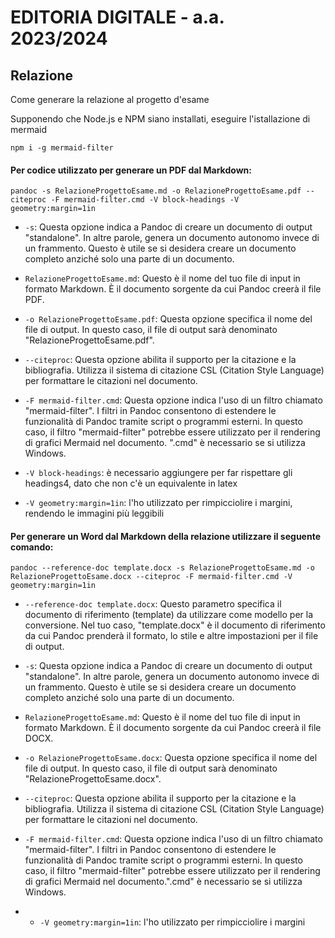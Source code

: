 # EDITORIA DIGITALE - a.a. 2023/2024

## Relazione
Come generare la relazione al progetto d'esame

Supponendo che Node.js e NPM siano installati, eseguire l'istallazione di mermaid

``
npm i -g mermaid-filter
``

#### Per codice utilizzato per generare un PDF dal Markdown:

``
pandoc -s RelazioneProgettoEsame.md -o RelazioneProgettoEsame.pdf --citeproc -F mermaid-filter.cmd -V block-headings -V geometry:margin=1in
``
- `-s`: Questa opzione indica a Pandoc di creare un documento di output "standalone". In altre parole, genera un documento autonomo invece di un frammento. Questo è utile se si desidera creare un documento completo anziché solo una parte di un documento.

- `RelazioneProgettoEsame.md`: Questo è il nome del tuo file di input in formato Markdown. È il documento sorgente da cui Pandoc creerà il file PDF.

- `-o RelazioneProgettoEsame.pdf`: Questa opzione specifica il nome del file di output. In questo caso, il file di output sarà denominato "RelazioneProgettoEsame.pdf".

- `--citeproc`: Questa opzione abilita il supporto per la citazione e la bibliografia. Utilizza il sistema di citazione CSL (Citation Style Language) per formattare le citazioni nel documento.

- `-F mermaid-filter.cmd`: Questa opzione indica l'uso di un filtro chiamato "mermaid-filter". I filtri in Pandoc consentono di estendere le funzionalità di Pandoc tramite script o programmi esterni. In questo caso, il filtro "mermaid-filter" potrebbe essere utilizzato per il rendering di grafici Mermaid nel documento. ".cmd" è necessario se si utilizza Windows.
- `-V block-headings`: è necessario aggiungere per far rispettare gli headings4, dato che non c'è un equivalente in latex
- `-V geometry:margin=1in`: l'ho utilizzato per rimpicciolire i margini, rendendo le immagini più leggibili

#### Per generare un Word dal Markdown della relazione utilizzare il seguente comando:

``
pandoc --reference-doc template.docx -s RelazioneProgettoEsame.md -o RelazioneProgettoEsame.docx --citeproc -F mermaid-filter.cmd -V geometry:margin=1in
``

- `--reference-doc template.docx`: Questo parametro specifica il documento di riferimento (template) da utilizzare come modello per la conversione. Nel tuo caso, "template.docx" è il documento di riferimento da cui Pandoc prenderà il formato, lo stile e altre impostazioni per il file di output.

- `-s`: Questa opzione indica a Pandoc di creare un documento di output "standalone". In altre parole, genera un documento autonomo invece di un frammento. Questo è utile se si desidera creare un documento completo anziché solo una parte di un documento.

- `RelazioneProgettoEsame.md`: Questo è il nome del tuo file di input in formato Markdown. È il documento sorgente da cui Pandoc creerà il file DOCX.

- `-o RelazioneProgettoEsame.docx`: Questa opzione specifica il nome del file di output. In questo caso, il file di output sarà denominato "RelazioneProgettoEsame.docx".

- `--citeproc`: Questa opzione abilita il supporto per la citazione e la bibliografia. Utilizza il sistema di citazione CSL (Citation Style Language) per formattare le citazioni nel documento.

- `-F mermaid-filter.cmd`: Questa opzione indica l'uso di un filtro chiamato "mermaid-filter". I filtri in Pandoc consentono di estendere le funzionalità di Pandoc tramite script o programmi esterni. In questo caso, il filtro "mermaid-filter" potrebbe essere utilizzato per il rendering di grafici Mermaid nel documento.".cmd" è necessario se si utilizza Windows.
- - `-V geometry:margin=1in`: l'ho utilizzato per rimpicciolire i margini
